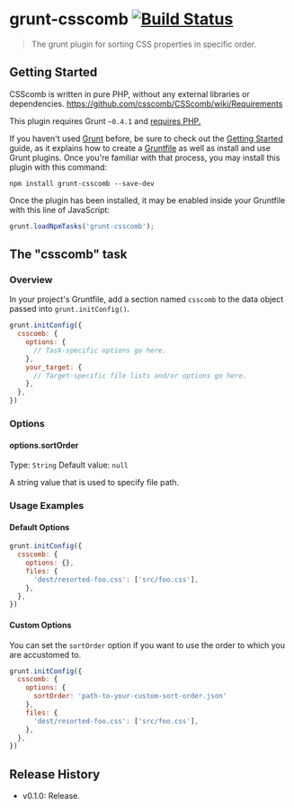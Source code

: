 # grunt-csscomb [![Build Status](https://secure.travis-ci.org/t32k/grunt-csscomb.png?branch=master)](http://travis-ci.org/t32k/grunt-csscomb)

> The grunt plugin for sorting CSS properties in specific order. 

## Getting Started

CSScomb is written in pure PHP, without any external libraries or dependencies.
https://github.com/csscomb/CSScomb/wiki/Requirements

This plugin requires Grunt `~0.4.1` and [requires PHP.](https://github.com/csscomb/CSScomb/wiki/Requirements)

If you haven't used [Grunt](http://gruntjs.com/) before, be sure to check out the [Getting Started](http://gruntjs.com/getting-started) guide, as it explains how to create a [Gruntfile](http://gruntjs.com/sample-gruntfile) as well as install and use Grunt plugins. Once you're familiar with that process, you may install this plugin with this command:

```shell
npm install grunt-csscomb --save-dev
```

Once the plugin has been installed, it may be enabled inside your Gruntfile with this line of JavaScript:

```js
grunt.loadNpmTasks('grunt-csscomb');
```

## The "csscomb" task

### Overview
In your project's Gruntfile, add a section named `csscomb` to the data object passed into `grunt.initConfig()`.

```js
grunt.initConfig({
  csscomb: {
    options: {
      // Task-specific options go here.
    },
    your_target: {
      // Target-specific file lists and/or options go here.
    },
  },
})
```

### Options

#### options.sortOrder
Type: `String`
Default value: `null`

A string value that is used to specify file path.


### Usage Examples

#### Default Options

```js
grunt.initConfig({
  csscomb: {
    options: {},
    files: {
      'dest/resorted-foo.css': ['src/foo.css'],
    },
  },
})
```

#### Custom Options

You can set the `sortOrder` option if you want to use the order to which you are accustomed to.

```js
grunt.initConfig({
  csscomb: {
    options: {
      sortOrder: 'path-to-your-custom-sort-order.json'
    },
    files: {
      'dest/resorted-foo.css': ['src/foo.css'],
    },
  },
})
```

## Release History

+ v0.1.0: Release.
